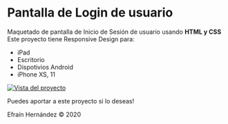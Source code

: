 # Pantalla de Login de usuario
Maquetado de pantalla de Inicio de Sesión de usuario usando **HTML y CSS**
Este proyecto tiene Responsive Design para:
- iPad
- Escritorio 
- Dispotivios Android
- iPhone XS, 11

[![Vista del proyecto](https://i.imgur.com/G5LAJ31.png "Vista del proyecto")](https://i.imgur.com/G5LAJ31.png "Vista del proyecto")

Puedes aportar a este proyecto si lo deseas!

Efraín Hernández &COPY; 2020 